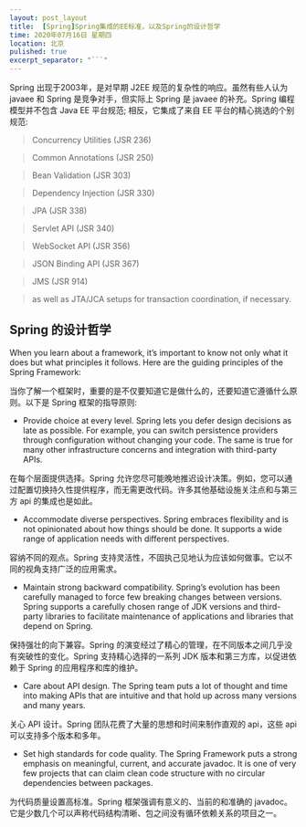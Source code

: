 ```yaml
---
layout: post_layout
title:  [Spring]Spring集成的EE标准，以及Spring的设计哲学
time: 2020年07月16日 星期四 
location: 北京
pulished: true
excerpt_separator: "```"
---
```



Spring 出现于2003年，是对早期 J2EE 规范的复杂性的响应。虽然有些人认为 javaee 和 Spring 是竞争对手，但实际上 Spring 是 javaee 的补充。Spring 编程模型并不包含 Java EE 平台规范; 相反，它集成了来自 EE 平台的精心挑选的个别规范: 

> Concurrency Utilities (JSR 236)

> Common Annotations (JSR 250) 

> Bean Validation (JSR 303)

> Dependency Injection (JSR 330) 

> JPA (JSR 338)

> Servlet API (JSR 340)

> WebSocket API (JSR 356)

> JSON Binding API (JSR 367)

> JMS (JSR 914)

> as well as JTA/JCA setups for transaction coordination, if necessary.

## Spring 的设计哲学

When you learn about a framework, it’s important to know not only what it does but what principles it follows. Here are the guiding principles of the Spring Framework:

当你了解一个框架时，重要的是不仅要知道它是做什么的，还要知道它遵循什么原则。以下是 Spring 框架的指导原则:

* Provide choice at every level. Spring lets you defer design decisions as late as possible. For example, you can switch persistence providers through configuration without changing your code. The same is true for many other infrastructure concerns and integration with third-party APIs.

在每个层面提供选择。Spring 允许您尽可能晚地推迟设计决策。例如，您可以通过配置切换持久性提供程序，而无需更改代码。许多其他基础设施关注点和与第三方 api 的集成也是如此。

* Accommodate diverse perspectives. Spring embraces flexibility and is not opinionated about how things should be done. It supports a wide range of application needs with different perspectives.

容纳不同的观点。Spring 支持灵活性，不固执己见地认为应该如何做事。它以不同的视角支持广泛的应用需求。

* Maintain strong backward compatibility. Spring’s evolution has been carefully managed to force few breaking changes between versions. Spring supports a carefully chosen range of JDK versions and third-party libraries to facilitate maintenance of applications and libraries that depend on Spring.

保持强壮的向下兼容。Spring 的演变经过了精心的管理，在不同版本之间几乎没有突破性的变化。Spring 支持精心选择的一系列 JDK 版本和第三方库，以促进依赖于 Spring 的应用程序和库的维护。

* Care about API design. The Spring team puts a lot of thought and time into making APIs that are intuitive and that hold up across many versions and many years.

关心 API 设计。Spring 团队花费了大量的思想和时间来制作直观的 api，这些 api 可以支持多个版本和多年。

* Set high standards for code quality. The Spring Framework puts a strong emphasis on meaningful, current, and accurate javadoc. It is one of very few projects that can claim clean code structure with no circular dependencies between packages.

为代码质量设置高标准。Spring 框架强调有意义的、当前的和准确的 javadoc。它是少数几个可以声称代码结构清晰、包之间没有循环依赖关系的项目之一。